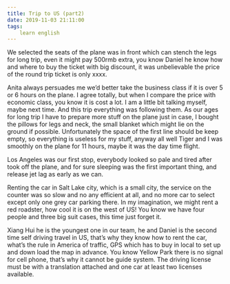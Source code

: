 ```yaml
---
title: Trip to US (part2)
date: 2019-11-03 21:11:00
tags:
    learn english
---
```



We selected the seats of the plane was in front
which can stench the legs for long trip, even it might pay 500rmb extra, you
know Daniel he know how and where to buy the ticket with big discount, it was unbelievable
the price of the round trip ticket is only xxxx.

Anita always persuades me we’d better take the business
class if it is over 5 or 6 hours on the plane. I agree totally, but when I compare
the price with economic class, you know it is cost a lot. I am a little bit
talking myself, maybe next time. And this trip everything was following them. As
our ages for long trip I have to prepare more stuff on the plane just in case,
I bought the pillows for legs and neck, the small blanket which might lie on
the ground if possible. Unfortunately the space of the first line should be
keep empty, so everything is useless for my stuff, anyway all well Tiger and I
was smoothly on the plane for 11 hours, maybe it was the day time flight.

Los Angeles was our first stop, everybody
looked so pale and tired after took off the plane, and for sure sleeping was
the first important thing, and release jet lag as early as we can.

Renting the car in Salt Lake city, which is a
small city, the service on the counter was so slow and no any efficient at all,
and no more car to select except only one grey car parking there. In my imagination,
we might rent a red roadster, how cool it is on the west of US! You know we
have four people and three big suit cases, this time just forget it.

Xiang Hui he is the youngest one in our team,
he and Daniel is the second time self driving travel in US, that’s why they
know how to rent the car, what’s the rule in America of traffic, GPS which has
to buy in local to set up and down load the map in advance. You know Yellow Park
there is no signal for cell phone, that’s why it cannot be guide system. The
driving license must be with a translation attached and one car at least two
licenses available.  

